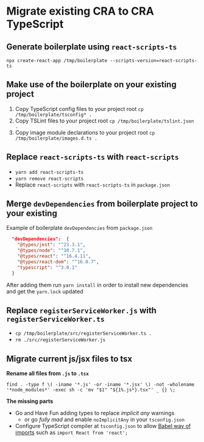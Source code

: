 # Migrate existing CRA to CRA TypeScript

## Generate boilerplate using `react-scripts-ts`

`npx create-react-app /tmp/boilerplate --scripts-version=react-scripts-ts`

## Make use of the boilerplate on your existing project

1. Copy TypeScript config files to your project root `cp /tmp/boilerplate/tsconfig* .`
2. Copy TSLint files to your project root `cp /tmp/boilerplate/tslint.json .`
3. Copy image module declarations to your project root `cp /tmp/boilerplate/images.d.ts .`

## Replace `react-scripts-ts` with `react-scripts`

- `yarn add react-scripts-ts`
- `yarn remove react-scripts`
- Replace `react-scripts` with `react-scripts-ts` in `package.json`

## Merge `devDependencies` from boilerplate project to your existing

Example of boilerplate `devDependencies` from `package.json`

```json
  "devDependencies":  {
    "@types/jest": "^23.3.1",
    "@types/node": "^10.7.1",
    "@types/react": "^16.4.11",
    "@types/react-dom": "^16.0.7",
    "typescript": "^3.0.1"
  }
```

After adding them run `yarn install` in order to install new dependencies and get the `yarn.lock` updated

## Replace `registerServiceWorker.js` with `registerServiceWorker.ts`

- `cp /tmp/boilerplate/src/registerServiceWorker.ts .`
- `rm ./src/registerServiceWorker.js`


## Migrate current js/jsx files to tsx

**Rename all files from `.js` to `.tsx`**

`find . -type f \( -iname '*.js' -or -iname '*.jsx' \) -not -wholename '*node_modules*' -exec sh -c 'mv "$1" "${1%.js*}.tsx"' _ {} \;`

**The missing parts**
-  Go and Have Fun adding types to replace *implicit any* warnings
    - or go *fully mad* and enable `noImplicitAny` in your `tsconfig.json`
- Configure TypeScript compiler at `tsconfig.json` to allow [Babel way of imports](https://github.com/DefinitelyTyped/DefinitelyTyped/issues/5128#issuecomment-131638288) such as `import React from 'react';` 
